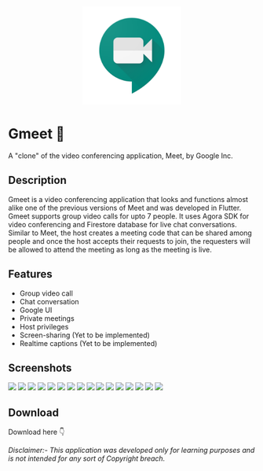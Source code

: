 <div align="center">
  <img src="android/app/src/main/ic_launcher-playstore.png" width="200">
</div>

# Gmeet 🤳

A "clone" of the video conferencing application, Meet, by Google Inc.

## Description
Gmeet is a video conferencing application that looks and functions almost alike one of the previous versions of Meet and was developed in Flutter. 
Gmeet supports group video calls for upto 7 people. 
It uses Agora SDK for video conferencing and Firestore database for live chat conversations. 
Similar to Meet, the host creates a meeting code that can be shared among people and
once the host accepts their requests to join, the requesters will be allowed to attend the meeting as long as the meeting is live.

## Features
- Group video call
- Chat conversation
- Google UI
- Private meetings
- Host privileges
- Screen-sharing (Yet to be implemented)
- Realtime captions (Yet to be implemented)

## Screenshots
<img src="screenshots/1.jpg" width="200"> <img src="screenshots/2.jpg" width="200">
<img src="screenshots/3.jpg" width="200"> <img src="screenshots/4.jpg" width="200">
<img src="screenshots/5.jpg" width="200"> <img src="screenshots/6.jpg" width="200">
<img src="screenshots/7.jpg" width="200"> <img src="screenshots/8.jpg" width="200">
<img src="screenshots/9.jpg" width="200"> <img src="screenshots/10.jpg" width="200">
<img src="screenshots/11.jpg" width="200"> <img src="screenshots/12.jpg" width="200">
<img src="screenshots/13.jpg" width="200"> <img src="screenshots/14.jpg" width="200">
<img src="screenshots/15.jpg" width="200"> <img src="screenshots/16.jpg" width="200">

## Download
Download here 👇


_Disclaimer:- This application was developed only for learning purposes and is not intended for any sort of Copyright breach._

